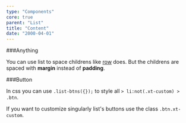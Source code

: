 ```yaml
---
type: "Components"
core: true
parent: "List"
title: "Content"
date: "2000-04-01"
---
```


###Anything

You can use list to space childrens like [row](/core/row/content) does. But the childrens are spaced with **margin** instead of **padding**.

<demo>
  <demovanilla src="vanilla/core/list/anything-row">
  </demovanilla>
  <demovanilla src="vanilla/core/list/anything-column">
  </demovanilla>
  <demovanilla src="vanilla/core/list/anything-nested">
  </demovanilla>
</demo>

###Button

In css you can use `.list-btns({});` to style all `> li:not(.xt-custom) > .btn`.

If you want to customize singularly list's buttons use the class `.btn.xt-custom`.

<demo>
  <demovanilla src="vanilla/core/list/button-row">
  </demovanilla>
  <demovanilla src="vanilla/core/list/button-column">
  </demovanilla>
  <demovanilla src="vanilla/core/list/button-nested">
  </demovanilla>
</demo>
